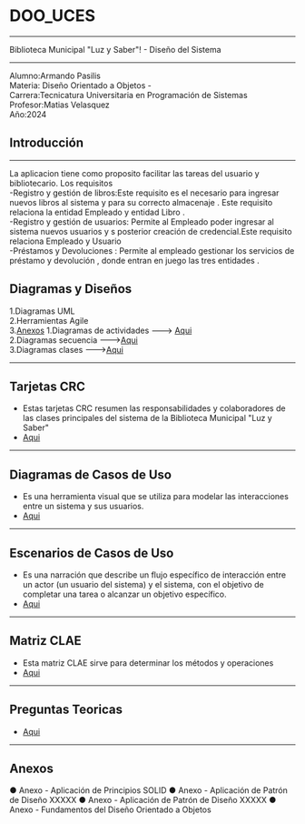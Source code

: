 # DOO_UCES
____________________________________________________________________________________________
Biblioteca Municipal "Luz y Saber"! - Diseño del Sistema
____________________________________________________________________________________________
Alumno:Armando Pasilis  
Materia: Diseño Orientado a Objetos -  
Carrera:Tecnicatura Universitaria en Programación de Sistemas  
Profesor:Matias Velasquez  
Año:2024  
## Introducción  
---
La aplicacion tiene como proposito facilitar las tareas del usuario y bibliotecario.
Los requisitos   
-Registro y gestión de libros:Este requisito es el necesario para ingresar nuevos libros al sistema y para su correcto almacenaje . Este requisito relaciona la entidad Empleado y entidad Libro .  
-Registro y gestión de usuarios: Permite al Empleado poder ingresar al sistema nuevos usuarios y s posterior creación de credencial.Este requisito relaciona Empleado y Usuario   
-Préstamos y Devoluciones :  Permite al empleado gestionar los servicios de préstamo y devolución , donde entran en juego las tres entidades .  

## Diagramas y Diseños

1.Diagramas UML  
2.Herramientas Agile  
3.[Anexos]([https://github.com/armandopasilis/DOO_UCES/blob/main/Anexos](https://github.com/armandopasilis/DOO_UCES/blob/main/Anexos.md))  
1.Diagramas de actividades  ---> [Aqui](https://docs.google.com/presentation/d/1i_uKVIqJN0TnCQ1aR7jVnM60ItPXd8-3ih1lAw8xRZ8/edit#slide=id.p)  
2.Diagramas secuencia  --->[Aqui](https://docs.google.com/document/d/1XxTVw_RGB7xmXsWb7b6ZQNCbKIO5DcObN38RhyjaOo8/edit?usp=sharing)  
3.Diagramas clases     --->[Aqui](https://docs.google.com/presentation/d/1hRUJWvK62TNMjvtD5F0mrpfBQo8xms379FoKEji9zoo/edit#slide=id.p)  
____________________________________________________________________________________________
## Tarjetas CRC  
* Estas tarjetas CRC resumen las responsabilidades y colaboradores de las clases principales del sistema de la Biblioteca Municipal "Luz y Saber"   
* [Aqui](https://docs.google.com/presentation/d/1jCiKkZnsjfZlzVZz31d36C87lstlnUpBusQ_S_YL_1g/edit#slide=id.p)
__________________________________________________________________________________________
## Diagramas de Casos de Uso  
* Es una herramienta visual que se utiliza para modelar las interacciones entre un sistema y sus usuarios.  
* [Aqui](https://docs.google.com/presentation/d/14m3YRAAMCLfZwr2F_foWqe6eG-wjz8tyPMlMAubBNbc/edit#slide=id.g20df80748c8_0_0)
 ____________________________________________________________________________________________
## Escenarios de Casos de Uso
* Es una narración que describe un flujo específico de interacción entre un actor (un usuario del sistema) y el sistema, con el objetivo de completar una tarea o alcanzar un objetivo específico.  
*  [Aqui](https://docs.google.com/spreadsheets/d/1DsOFDdp2decXhO5Q-h-X5VQFj5rcK7yxf1D3R6Nu6v4/edit#gid=549554537)
____________________________________________________________________________________________  
## Matriz CLAE
* Esta matriz CLAE sirve para determinar los métodos y operaciones
*  [Aqui](https://docs.google.com/spreadsheets/d/1wAI_8oAL7P7DYLKixcjc1FFFu3q6vCk1r_FlEkbEf-0/edit?usp=sharing)
  ____________________________________________________________________________________________  
## Preguntas Teoricas   
*  [Aqui](https://docs.google.com/document/d/1b93LjzYtDYi5zkoxJJsejq_0XEvYVHVMUQCqGmzGLmY/edit?usp=sharing)

  ____________________________________________________________________________________________  
## Anexos
● Anexo - Aplicación de Principios SOLID
● Anexo - Aplicación de Patrón de Diseño XXXXX
● Anexo - Aplicación de Patrón de Diseño XXXXX
● Anexo - Fundamentos del Diseño Orientado a Objetos
